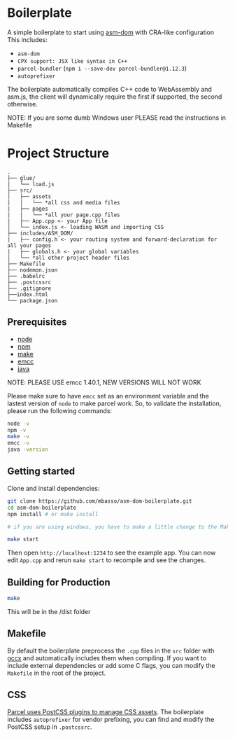 # Boilerplate

A simple boilerplate to start using [asm-dom](https://github.com/mbasso/asm-dom) with CRA-like configuration
This includes:

- `asm-dom`
- `CPX support: JSX like syntax in C++`
- `parcel-bundler` (`npm i --save-dev parcel-bundler@1.12.3`)
- `autoprefixer`

The boilerplate automatically compiles C++ code to WebAssembly and asm.js, the client will dynamically require the first if supported, the second otherwise.

NOTE: If you are some dumb Windows user PLEASE read the instructions in Makefile

# Project Structure

```
.
├── glue/
|   └── load.js
├── src/
│   ├── assets
|   |   └── *all css and media files
|   ├── pages
|   |   └── *all your page.cpp files
|   ├── App.cpp <- your App file
│   └── index.js <- loading WASM and importing CSS
├── includes/ASM_DOM/
|   ├── config.h <- your routing system and forward-declaration for all your pages
|   ├── globals.h <- your global variables
│   └── *all other project header files
├── Makefile
├── nodemon.json
├── .babelrc
├── .postcssrc
├── .gitignore
├──index.html
└── package.json
```


## Prerequisites

- [node](https://nodejs.org)
- [npm](http://npmjs.com/)
- [make](https://www.gnu.org/software/make/)
- [emcc](http://webassembly.org/getting-started/developers-guide/)
- [java](https://www.java.com)

NOTE: PLEASE USE emcc 1.40.1, NEW VERSIONS WILL NOT WORK

Please make sure to have `emcc` set as an environment variable and the lastest version of `node` to make parcel work. So, to validate the installation, please run the following commands:

```bash
node -v
npm -v
make -v
emcc -v
java -version
```

## Getting started

Clone and install dependencies:

```bash
git clone https://github.com/mbasso/asm-dom-boilerplate.git
cd asm-dom-boilerplate
npm install # or make install

# if you are using windows, you have to make a little change to the Makefile in the root of the project, just open it and follow the instructions at the top

make start
```

Then open `http://localhost:1234` to see the example app. You can now edit `App.cpp` and rerun `make start` to recompile and see the changes.

## Building for Production

```bash
make
```

This will be in the /dist folder

## Makefile

By default the boilerplate preprocess the `.cpp` files in the `src` folder with [gccx](https://github.com/mbasso/gccx) and automatically includes them when compiling. If you want to include external dependencies or add some C flags, you can modify the `Makefile` in the root of the project.

## CSS

[Parcel uses PostCSS plugins to manage CSS assets](https://parceljs.org/transforms.html#postcss).
The boilerplate includes `autoprefixer` for vendor prefixing, you can find and modify the PostCSS setup in `.postcssrc`.